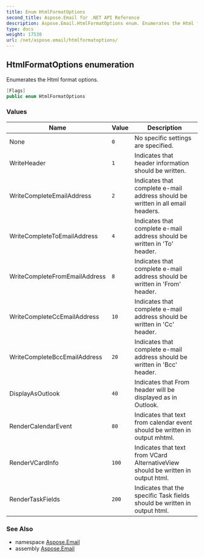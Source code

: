 ```yaml
---
title: Enum HtmlFormatOptions
second_title: Aspose.Email for .NET API Reference
description: Aspose.Email.HtmlFormatOptions enum. Enumerates the Html format options
type: docs
weight: 17530
url: /net/aspose.email/htmlformatoptions/
---
```

## HtmlFormatOptions enumeration

Enumerates the Html format options.

```csharp
[Flags]
public enum HtmlFormatOptions
```

### Values

| Name | Value | Description |
| --- | --- | --- |
| None | `0` | No specific settings are specified. |
| WriteHeader | `1` | Indicates that header information should be written. |
| WriteCompleteEmailAddress | `2` | Indicates that complete e-mail address should be written in all email headers. |
| WriteCompleteToEmailAddress | `4` | Indicates that complete e-mail address should be written in 'To' header. |
| WriteCompleteFromEmailAddress | `8` | Indicates that complete e-mail address should be written in 'From' header. |
| WriteCompleteCcEmailAddress | `10` | Indicates that complete e-mail address should be written in 'Cc' header. |
| WriteCompleteBccEmailAddress | `20` | Indicates that complete e-mail address should be written in 'Bcc' header. |
| DisplayAsOutlook | `40` | Indicates that From header will be displayed as in Outlook. |
| RenderCalendarEvent | `80` | Indicates that text from calendar event should be written in output mhtml. |
| RenderVCardInfo | `100` | Indicates that text from VCard AlternativeView should be written in output html. |
| RenderTaskFields | `200` | Indicates that the specific Task fields should be written in output html. |

### See Also

* namespace [Aspose.Email](../../aspose.email/)
* assembly [Aspose.Email](../../)


